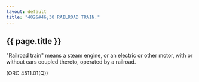 ```yaml
---
layout: default 
title: "402&#46;30 RAILROAD TRAIN."
---
```


{{ page.title }}
----------------

"Railroad train" means a steam engine, or an electric or other motor,
with or without cars coupled thereto, operated by a railroad.

(ORC 4511.01(Q))
